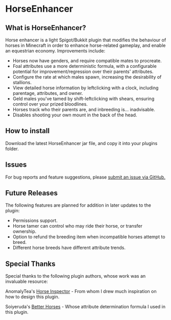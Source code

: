 # HorseEnhancer 

## What is HorseEnhancer?
Horse enhancer is a light Spigot/Bukkit plugin that modifies the behaviour of horses in Minecraft in order to enhance horse-related gameplay, and enable an equestrian economy.
Improvements include:
* Horses now have genders, and require compatible mates to procreate.
* Foal attributes use a more deterministic formula, with a configurable potential for improvement/regression over their parents' attributes.
* Configure the rate at which males spawn, increasing the desirability of stallions.
* View detailed horse information by leftclicking with a clock, including parentage, attributes, and owner.
* Geld males you've tamed by shift-leftclicking with shears, ensuring control over your prized bloodlines.
* Horses track who their parents are, and inbreeding is... inadvisable.
* Disables shooting your own mount in the back of the head.

## How to install
Download the latest HorseEnhancer jar file, and copy it into your plugins folder.

## Issues
For bug reports and feature suggestions, please [submit an issue via GitHub.](https://github.com/Nevakanezah/HorseEnhancer/issues)

## Future Releases
The following features are planned for addition in later updates to the plugin:
* Permissions support.
* Horse tamer can control who may ride their horse, or transfer ownership.
* Option to refund the breeding item when incompatible horses attempt to breed.
* Different horse breeds have different attribute trends.

## Special Thanks
Special thanks to the following plugin authors, whose work was an invaluable resource:

AnomalyTea's [Horse Inspector](https://github.com/AnomalyTea/Horse-Inspector) - From whom I drew much inspiration on how to design this plugin.

Soiyeruda's [Better Horses](https://www.spigotmc.org/resources/better-horses.2477/) - Whose attribute determination formula I used in this plugin.
